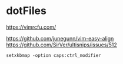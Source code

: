 # dotFiles

https://vimrcfu.com/

https://github.com/junegunn/vim-easy-align
https://github.com/SirVer/ultisnips/issues/512

```
setxkbmap -option caps:ctrl_modifier
```
